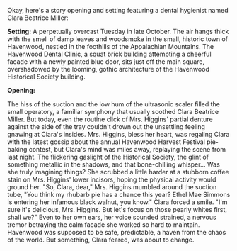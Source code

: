 Okay, here's a story opening and setting featuring a dental hygienist named Clara Beatrice Miller:

**Setting:** A perpetually overcast Tuesday in late October. The air hangs thick with the smell of damp leaves and woodsmoke in the small, historic town of Havenwood, nestled in the foothills of the Appalachian Mountains. The Havenwood Dental Clinic, a squat brick building attempting a cheerful facade with a newly painted blue door, sits just off the main square, overshadowed by the looming, gothic architecture of the Havenwood Historical Society building.

**Opening:**

The hiss of the suction and the low hum of the ultrasonic scaler filled the small operatory, a familiar symphony that usually soothed Clara Beatrice Miller. But today, even the routine click of Mrs. Higgins' partial denture against the side of the tray couldn't drown out the unsettling feeling gnawing at Clara's insides. Mrs. Higgins, bless her heart, was regaling Clara with the latest gossip about the annual Havenwood Harvest Festival pie-baking contest, but Clara's mind was miles away, replaying the scene from last night. The flickering gaslight of the Historical Society, the glint of something metallic in the shadows, and that bone-chilling whisper... Was she truly imagining things? She scrubbed a little harder at a stubborn coffee stain on Mrs. Higgins' lower incisors, hoping the physical activity would ground her. "So, Clara, dear," Mrs. Higgins mumbled around the suction tube, "You think my rhubarb pie has a chance this year? Ethel Mae Simmons is entering her infamous black walnut, you know." Clara forced a smile. "I'm sure it's delicious, Mrs. Higgins. But let's focus on those pearly whites first, shall we?" Even to her own ears, her voice sounded strained, a nervous tremor betraying the calm facade she worked so hard to maintain. Havenwood was supposed to be safe, predictable, a haven from the chaos of the world. But something, Clara feared, was about to change.
